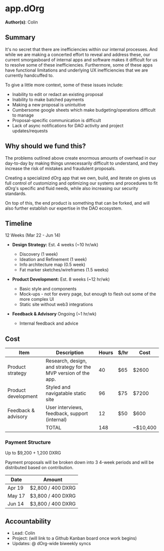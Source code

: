 # app.dOrg 

**Author(s)**: Colin

## Summary

It's no secret that there are inefficiencies within our internal processes. And while we are making a concerted effort to reveal and address these, our current smorgasboard of internal apps and software makes it difficult for us to resolve some of these inefficiencies. Furthermore, some of these apps have functional limitations and underlying UX inefficiencies that we are currently handcuffed to.

To give a little more context, some of these issues include:
- Inability to edit or redact an existing proposal
- Inability to make batched payments
- Making a new proposal is unintuitive
- Cumbersome google sheets which make budgeting/operations difficult to manage
- Proposal-specific communication is difficult
- Lack of async notifications for DAO activity and project updates/requests


## Why should we fund this?

The problems outlined above create enormous amounts of overhead in our day-to-day by making things unnecessarily difficult to understand, and they increase the risk of mistakes and fraudulent proposals.

Creating a specialized dOrg app that we own, build, and iterate on gives us full control of customizing and optimizing our systems and procedures to fit dOrg's specific and fluid needs, while also increasing our security standards.

On top of this, the end product is something that can be forked, and will also further establish our expertise in the DAO ecosystem.

## Timeline

12 Weeks (Mar 22 - Jun 14)

- **Design Strategy:** Est. 4 weeks (~10 hr/wk)
    - Discovery (1 week)
    - Ideation and Refinement (1 week)
    - Info architecture map (0.5 week)
    - Fat marker sketches/wireframes (1.5 weeks)
- **Product Development:** Est. 8 weeks (~12 hr/wk)
    - Basic style and components
    - Mock-ups - not for every page, but enough to flesh out some of the more complex UI
    - Static site without web3 integrations

- **Feedback & Advisory** Ongoing (~1 hr/wk)
    - Internal feedback and advice

## Cost

| Item | Description | Hours | $/hr |Cost |
|-|-|-|-|-|
| Product strategy | Research, design, and strategy for the MVP version of the app. | 40 | $65 | $2600 |
| Product development | Styled and navigatable static site | 96 | $75 | $7200 |
| Feedback & advisory | User interviews, feedback, support (internal) | 12 | $50 | $600 |
| | TOTAL | 148 | | ~$10,400 |

### Payment Structure

Up to $9,200 + 1,200 DXRG

Payment proposals will be broken down into 3 4-week periods and will be distributed based on contribution.

| Date | Amount |
|-|-|
| Apr 19 | $2,800 / 400 DXRG |
| May 17 | $3,800 / 400 DXRG |
| Jun 14 | $3,800 / 400 DXRG |

## Accountability
- Lead: Colin
- Project: (will link to a Github Kanban board once work begins)
- Updates: @ dOrg-wide biweekly syncs
